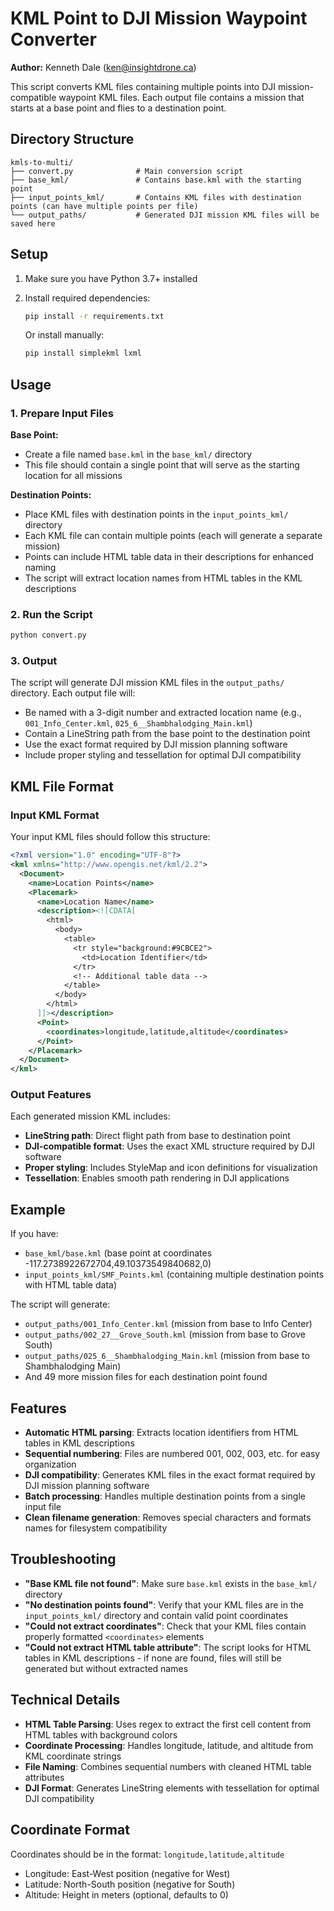 # KML Point to DJI Mission Waypoint Converter

**Author:** Kenneth Dale ([ken@insightdrone.ca](mailto:ken@insightdrone.ca))

This script converts KML files containing multiple points into DJI mission-compatible waypoint KML files. Each output file contains a mission that starts at a base point and flies to a destination point.

## Directory Structure

```
kmls-to-multi/
├── convert.py              # Main conversion script
├── base_kml/               # Contains base.kml with the starting point
├── input_points_kml/       # Contains KML files with destination points (can have multiple points per file)
└── output_paths/           # Generated DJI mission KML files will be saved here
```

## Setup

1. Make sure you have Python 3.7+ installed
2. Install required dependencies:

   ```bash
   pip install -r requirements.txt
   ```

   Or install manually:

   ```bash
   pip install simplekml lxml
   ```

## Usage

### 1. Prepare Input Files

**Base Point:**

- Create a file named `base.kml` in the `base_kml/` directory
- This file should contain a single point that will serve as the starting location for all missions

**Destination Points:**

- Place KML files with destination points in the `input_points_kml/` directory
- Each KML file can contain multiple points (each will generate a separate mission)
- Points can include HTML table data in their descriptions for enhanced naming
- The script will extract location names from HTML tables in the KML descriptions

### 2. Run the Script

```bash
python convert.py
```

### 3. Output

The script will generate DJI mission KML files in the `output_paths/` directory. Each output file will:

- Be named with a 3-digit number and extracted location name (e.g., `001_Info_Center.kml`, `025_6__Shambhalodging_Main.kml`)
- Contain a LineString path from the base point to the destination point
- Use the exact format required by DJI mission planning software
- Include proper styling and tessellation for optimal DJI compatibility

## KML File Format

### Input KML Format

Your input KML files should follow this structure:

```xml
<?xml version="1.0" encoding="UTF-8"?>
<kml xmlns="http://www.opengis.net/kml/2.2">
  <Document>
    <name>Location Points</name>
    <Placemark>
      <name>Location Name</name>
      <description><![CDATA[
        <html>
          <body>
            <table>
              <tr style="background:#9CBCE2">
                <td>Location Identifier</td>
              </tr>
              <!-- Additional table data -->
            </table>
          </body>
        </html>
      ]]></description>
      <Point>
        <coordinates>longitude,latitude,altitude</coordinates>
      </Point>
    </Placemark>
  </Document>
</kml>
```

### Output Features

Each generated mission KML includes:

- **LineString path**: Direct flight path from base to destination point
- **DJI-compatible format**: Uses the exact XML structure required by DJI software
- **Proper styling**: Includes StyleMap and icon definitions for visualization
- **Tessellation**: Enables smooth path rendering in DJI applications

## Example

If you have:

- `base_kml/base.kml` (base point at coordinates -117.2738922672704,49.10373549840682,0)
- `input_points_kml/SMF_Points.kml` (containing multiple destination points with HTML table data)

The script will generate:

- `output_paths/001_Info_Center.kml` (mission from base to Info Center)
- `output_paths/002_27__Grove_South.kml` (mission from base to Grove South)
- `output_paths/025_6__Shambhalodging_Main.kml` (mission from base to Shambhalodging Main)
- And 49 more mission files for each destination point found

## Features

- **Automatic HTML parsing**: Extracts location identifiers from HTML tables in KML descriptions
- **Sequential numbering**: Files are numbered 001, 002, 003, etc. for easy organization
- **DJI compatibility**: Generates KML files in the exact format required by DJI mission planning software
- **Batch processing**: Handles multiple destination points from a single input file
- **Clean filename generation**: Removes special characters and formats names for filesystem compatibility

## Troubleshooting

- **"Base KML file not found"**: Make sure `base.kml` exists in the `base_kml/` directory
- **"No destination points found"**: Verify that your KML files are in the `input_points_kml/` directory and contain valid point coordinates
- **"Could not extract coordinates"**: Check that your KML files contain properly formatted `<coordinates>` elements
- **"Could not extract HTML table attribute"**: The script looks for HTML tables in KML descriptions - if none are found, files will still be generated but without extracted names

## Technical Details

- **HTML Table Parsing**: Uses regex to extract the first cell content from HTML tables with background colors
- **Coordinate Processing**: Handles longitude, latitude, and altitude from KML coordinate strings
- **File Naming**: Combines sequential numbers with cleaned HTML table attributes
- **DJI Format**: Generates LineString elements with tessellation for optimal DJI compatibility

## Coordinate Format

Coordinates should be in the format: `longitude,latitude,altitude`

- Longitude: East-West position (negative for West)
- Latitude: North-South position (negative for South)
- Altitude: Height in meters (optional, defaults to 0)
